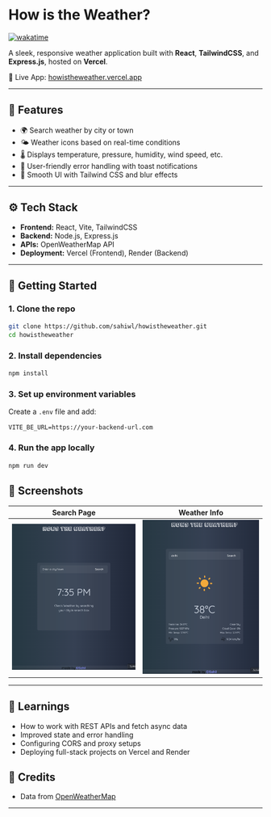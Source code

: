 # How is the Weather? 

[![wakatime](https://wakatime.com/badge/user/018dc268-cd1f-405a-abd9-12f1bce09a2f/project/018e192c-a5f4-4bc9-bea6-4e4a2b797517.svg)](https://wakatime.com/badge/user/018dc268-cd1f-405a-abd9-12f1bce09a2f/project/018e192c-a5f4-4bc9-bea6-4e4a2b797517)

A sleek, responsive weather application built with **React**, **TailwindCSS**, and **Express.js**, hosted on **Vercel**.

🔗 Live App: [howistheweather.vercel.app](https://howistheweather.vercel.app)

---

## 🌟 Features

- 🌍 Search weather by city or town
- 🌤️ Weather icons based on real-time conditions
- 🌡️ Displays temperature, pressure, humidity, wind speed, etc.
- 💬 User-friendly error handling with toast notifications
- 🎨 Smooth UI with Tailwind CSS and blur effects

---

## ⚙️ Tech Stack

- **Frontend:** React, Vite, TailwindCSS
- **Backend:** Node.js, Express.js
- **APIs:** OpenWeatherMap API
- **Deployment:** Vercel (Frontend), Render (Backend)

---

## 🚀 Getting Started

### 1. Clone the repo
```bash
git clone https://github.com/sahiwl/howistheweather.git
cd howistheweather
```

### 2. Install dependencies
```bash
npm install
```

### 3. Set up environment variables
Create a `.env` file and add:
```env
VITE_BE_URL=https://your-backend-url.com
```

### 4. Run the app locally
```bash
npm run dev
```



## 📸 Screenshots
| Search Page | Weather Info |
|-------------|---------------|
| ![landing](./Frontend/public/landing.png) | ![weather](./Frontend/public/weather.png) |

---

## 🧠 Learnings
- How to work with REST APIs and fetch async data
- Improved state and error handling
- Configuring CORS and proxy setups
- Deploying full-stack projects on Vercel and Render


## 🙏 Credits
- Data from [OpenWeatherMap](https://openweathermap.org/)

---
